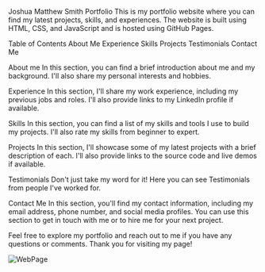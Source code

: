 Joshua Matthew Smith Portfolio
This is my portfolio website where you can find my latest projects, skills, and experiences. The website is built using HTML, CSS, and JavaScript and is hosted using GitHub Pages.

Table of Contents
About Me
Experience
Skills
Projects
Testimonials
Contact Me

About me
In this section, you can find a brief introduction about me and my background. I'll also share my personal interests and hobbies.

Experience
In this section, I'll share my work experience, including my previous jobs and roles. I'll also provide links to my LinkedIn profile if available.

Skills
In this section, you can find a list of my skills and tools I use to build my projects. I'll also rate my skills from beginner to expert.

Projects
In this section, I'll showcase some of my latest projects with a brief description of each. I'll also provide links to the source code and live demos if available.

Testimonials
Don't just take my word for it! Here you can see Testimonials from people I've worked for.

Contact Me
In this section, you'll find my contact information, including my email address, phone number, and social media profiles. You can use this section to get in touch with me or to hire me for your next project.

Feel free to explore my portfolio and reach out to me if you have any questions or comments. Thank you for visiting my page!


![WebPage](https://github.com/xxjmsxx/JoshuaMatthewSmithPortfolio/assets/111142848/eafcd570-6484-4315-9ca9-c7c3a675fd9c)
